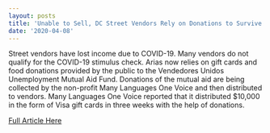 ```yaml
---
layout: posts
title: 'Unable to Sell, DC Street Vendors Rely on Donations to Survive'
date: '2020-04-08'
---
```

<!--Make sure to change the title name above and proper date-->
<!--Insert short article description here-->
Street vendors have lost income due to COVID-19. Many vendors do not qualify for the COVID-19 stimulus check. Arias now relies on gift cards and food donations provided by the public to the Vendedores Unidos Unemployment Mutual Aid Fund. Donations of the mutual aid are being collected by the non-profit Many Languages One Voice and then distributed to vendors. Many Languages One Voice reported that it distributed $10,000 in the form of Visa gift cards in three weeks with the help of donations. 

<!--Insert link here inside quatation marks-->
<a href="https://www.nbcwashington.com/news/local/unable-to-sell-dc-street-vendors-rely-on-donations-to-survive/2254823/">Full Article Here</a>
